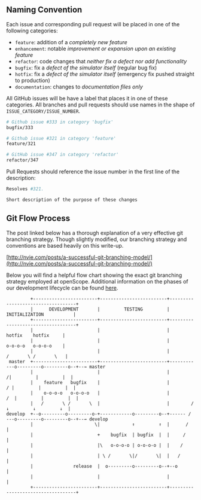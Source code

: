 ## Naming Convention
Each issue and corresponding pull request will be placed in one of the following categories:
- `feature`: addition of a _completely new feature_
- `enhancement`: notable _improvement or expansion upon an existing feature_
- `refactor`: code changes that _neither fix a defect nor add functionality_
- `bugfix`: fix a _defect of the simulator itself_ (regular bug fix)
- `hotfix`: fix a _defect of the simulator itself_ (emergency fix pushed straight to production)
- `documentation`: changes to _documentation files only_

All GitHub issues will be have a label that places it in one of these categories. All branches and pull requests should use names in the shape of `ISSUE_CATEGORY/ISSUE_NUMBER`.
```bash
# Github issue #333 in category 'bugfix'
bugfix/333

# Github issue #321 in category 'feature'
feature/321

# GitHub issue #347 in category 'refactor'
refactor/347
```

Pull Requests should reference the issue number in the first line of the description:
```bash
Resolves #321.

Short description of the purpose of these changes
```

## Git Flow Process

The post linked below has a thorough explanation of a very effective git branching strategy. Though slightly modified, our branching strategy and conventions are based heavily on this write-up.

[http://nvie.com/posts/a-successful-git-branching-model/](http://nvie.com/posts/a-successful-git-branching-model/)

Below you will find a helpful flow chart showing the exact git branching strategy employed at openScope. Additional information on the phases of our development lifecycle can be found [here](development-processes-checklists.md).

```
         +------------------------+-------------------------+-----------------------------------+
         |      DEVELOPMENT       |         TESTING         |          INITIALIZATION           |
         +------------------------+-------------------------+-----------------------------------+
         |                        |                         |              hotfix    hotfix     |
         |                        |                         |              o-o-o-o   o-o-o-o    |
         |                        |                         |             /       \ /       \   |
 master  +------------------------+-------------------------+------------o---------o---------o--+--→ master
         |                        |                         |           /|         |         |  |
         |    feature   bugfix    |                         |          / |         |         |  |
         |    o-o-o-o   o-o-o-o   |                         |         /  |         |         |  |
         |   /       \ /       \  |                         |        /   ↓         ↓         ↓  |
develop  +--o---------o---------o-+------------o---------o--+------ / ---o---------o---------o--+--→ develop
         |                       \|            ↑         ↑  |      /                            |
         |                        +    bugfix  | bugfix  |  |     /                             |
         |                        |\   o-o-o-o | o-o-o-o |  |    /                              |
         |                        | \ /       \|/       \|  |   /                               |
         |               release  |  o---------o---------o--+--o                                |
         |                        |                         |                                   |
         +------------------------+-------------------------+-----------------------------------+
```

